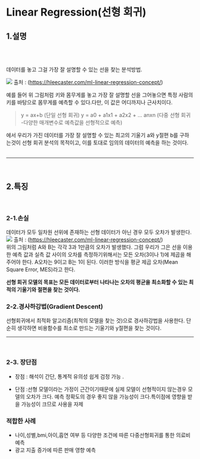 # Linear Regression(선형 회귀)

## 1.설명 
<br> 
<br>

데이터를 놓고 그걸 가장 잘 설명할 수 있는 선을 찾는 분석방법.

![](https://hleecaster.com/wp-content/uploads/2019/12/linear01.jpg)
출처 : (https://hleecaster.com/ml-linear-regression-concept/) <br> 

예를 들어 위 그림처럼 키와 몸무게를 놓고 가장 잘 설명할 선을 그어놓으면 특정 사람의 키를 바탕으로 몸무게를 예측할 수 있다.다만, 이 값은 어디까지나 근사치이다. 
> y = ax+b (단일 선형 회귀)
> y = a0 + a1x1 + a2x2 + ... anxn (다중 선형 회귀 -다양한 매개변수로 예측값을 선형적으로 예측)

에서  우리가 가진 데이터를 가장 잘 설명할 수 있는 최고의 기울기 a와 y절편 b를 구하는것이 선형 회귀 분석의 목적이고, 이를 토대로 임의의 데이터의 예측을 하는 것이다. 
<br>
<br>

-----------
<br>

## 2.특징
<br>

### 2-1.손실
데이터가 모두 일차원 선위에 존재하는 선형 데이터가 아닌 경우 모두 오차가 발생한다. 
![](https://hleecaster.com/wp-content/uploads/2019/12/linear02.jpg)
출처 : (https://hleecaster.com/ml-linear-regression-concept/) <br>
위의 그림처럼 A와 B는 각각 3과 1만큼의 오차가 발생했다. 
그럼 우리가 그은 선을 이용한 예측 값과 실측 값 사이의 오차를 측정하기위해서는 모든 오차(3이나 1)에 제곱을 해주어야 한다. A오차는 9이고 B는 1이 된다. 
이러한 방식을 평균 제곱 오차(Mean Square Error, MES)라고 한다.

**선형 회귀 모델의 목표는 모든 데이터로부터 나타나는 오차의 평균을 최소화할 수 있는 최적의 기울기와 절편을 찾는 것이다.**
<br> 

### 2-2.경사하강법(Gradient Descent)
선형회귀에서 최적화 알고리즘(최적의 모델을 찾는 것)으로 경사하강법을 사용한다.
단순히 생각하면 비용함수를 최소로 만드는 기울기와 y절편을 찾는 것이다.
<br>

-----------
<br>

### 2-3. 장단점
- 장점 : 
    해석이 간단, 통계적 유의성 쉽게 검정 가능 .
  
- 단점 :선형 모델이라는 가정이 근간이기때문에 실제 모델이 선형적이지 않는경우 모델의 오차가 크다. 예측 정확도의 경우 좋지 않을 가능성이 크다.특이점에 영향을 받을 가능성이 크므로 사용을 자제

### 적합한 사례
- 나이,성별,bmi,아이,흡연 여부 등 다양한 조건에 따른 다중선형회귀를 통한 의료비 예측
- 광고 지출 증가에 따른 판매 영향 예측 
  